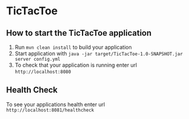 # TicTacToe

How to start the TicTacToe application
---

1. Run `mvn clean install` to build your application
1. Start application with `java -jar target/TicTacToe-1.0-SNAPSHOT.jar server config.yml`
1. To check that your application is running enter url `http://localhost:8080`

Health Check
---

To see your applications health enter url `http://localhost:8081/healthcheck`
